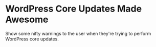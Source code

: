 # WordPress Core Updates Made Awesome

Show some nifty warnings to the user when they're trying to perform WordPress core updates.
